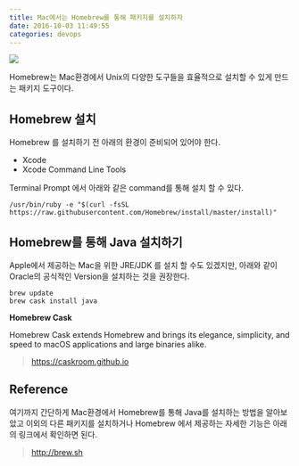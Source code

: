 ```yaml
---
title: Mac에서는 Homebrew를 통해 패키지를 설치하자
date: 2016-10-03 11:49:55
categories: devops
---
```


<img src='http://marketing.yogiyo.co.kr.s3.amazonaws.com/newsletter/test/%EA%B0%9C%EB%B0%9C%EC%9E%90%EC%9A%A9.jpg' />

Homebrew는 Mac환경에서 Unix의 다양한 도구들을 효율적으로 설치할 수 있게 만드는 패키지 도구이다.

## Homebrew 설치

Homebrew 를 설치하기 전 아래의 환경이 준비되어 있어야 한다.

- Xcode
- Xcode Command Line Tools

Terminal Prompt 에서 아래와 같은 command를 통해 설치 할 수 있다.

````
/usr/bin/ruby -e "$(curl -fsSL https://raw.githubusercontent.com/Homebrew/install/master/install)"
````

## Homebrew를 통해 Java 설치하기

Apple에서 제공하는 Mac을 위한 JRE/JDK 를 설치 할 수도 있겠지만, 아래와 같이 Oracle의 공식적인 Version을 설치하는 것을 권장한다.

```
brew update
brew cask install java
```

**Homebrew Cask**

Homebrew Cask extends Homebrew and brings its elegance, simplicity, and speed to macOS applications and large binaries alike.
> https://caskroom.github.io

## Reference

여기까지 간단하게 Mac환경에서 Homebrew를 통해 Java를 설치하는 방법을 알아보았고 이외의 다른 패키지를 설치하거나 Homebrew 에서 제공하는 자세한 기능은 아래의 링크에서 확인하면 된다.
> http://brew.sh
